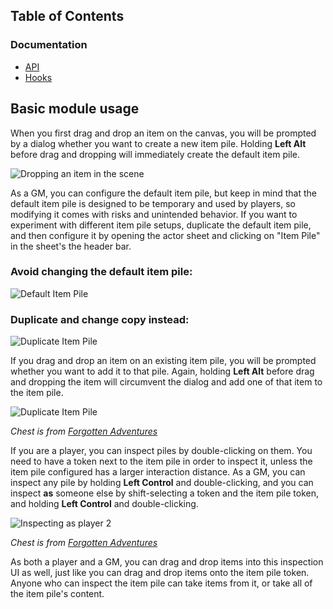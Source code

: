 ## Table of Contents

### Documentation
- [API](https://github.com/Haxxer/FoundryVTT-ItemPiles/wiki/API)
- [Hooks](https://github.com/Haxxer/FoundryVTT-ItemPiles/wiki/Hooks)

## Basic module usage

When you first drag and drop an item on the canvas, you will be prompted by a dialog whether you want to create a new item pile. Holding **Left Alt** before drag and dropping will immediately create the default item pile.

![Dropping an item in the scene](https://raw.githubusercontent.com/fantasycalendar/FoundryVTT-ItemPiles/master/docs/images/wiki-drop.jpg)

As a GM, you can configure the default item pile, but keep in mind that the default item pile is designed to be temporary and used by players, so modifying it comes with risks and unintended behavior. If you want to experiment with different item pile setups, duplicate the default item pile, and then configure it by opening the actor sheet and clicking on "Item Pile" in the sheet's the header bar.

### Avoid changing the default item pile:

![Default Item Pile](https://raw.githubusercontent.com/fantasycalendar/FoundryVTT-ItemPiles/master/docs/images/wiki-default.jpg)

### Duplicate and change copy instead:

![Duplicate Item Pile](https://raw.githubusercontent.com/fantasycalendar/FoundryVTT-ItemPiles/master/docs/images/wiki-copy.jpg)

If you drag and drop an item on an existing item pile, you will be prompted whether you want to add it to that pile. Again, holding **Left Alt** before drag and dropping the item will circumvent the dialog and add one of that item to the item pile.

![Duplicate Item Pile](https://raw.githubusercontent.com/fantasycalendar/FoundryVTT-ItemPiles/master/docs/images/wiki-drop-into.jpg)

*Chest is from [Forgotten Adventures](https://www.forgotten-adventures.net/product/map-making/assets/table-clutter-pack-08/)*

If you are a player, you can inspect piles by double-clicking on them. You need to have a token next to the item pile in order to inspect it, unless the item pile configured has a larger interaction distance. As a GM, you can inspect any pile by holding **Left Control** and double-clicking, and you can inspect **as** someone else by shift-selecting a token and the item pile token, and holding **Left Control** and double-clicking.

![Inspecting as player 2](https://raw.githubusercontent.com/fantasycalendar/FoundryVTT-ItemPiles/master/docs/images/wiki-inspect-as.jpg)

*Chest is from [Forgotten Adventures](https://www.forgotten-adventures.net/product/map-making/assets/table-clutter-pack-08/)*

As both a player and a GM, you can drag and drop items into this inspection UI as well, just like you can drag and drop items onto the item pile token. Anyone who can inspect the item pile can take items from it, or take all of the item pile's content.
